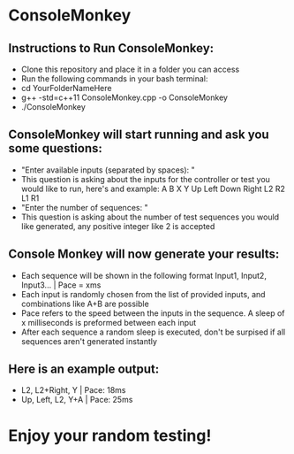 # ConsoleMonkey
## Instructions to Run ConsoleMonkey:
- Clone this repository and place it in a folder you can access
- Run the following commands in your bash terminal:
- cd YourFolderNameHere
- g++ -std=c++11 ConsoleMonkey.cpp -o ConsoleMonkey
- ./ConsoleMonkey
## ConsoleMonkey will start running and ask you some questions:
- "Enter available inputs (separated by spaces): "
- This question is asking about the inputs for the controller or test you would like to run, here's and example: A B X Y Up Left Down Right L2 R2 L1 R1
- "Enter the number of sequences: "
- This question is asking about the number of test sequences you would like generated, any positive integer like 2 is accepted
## Console Monkey will now generate your results:
- Each sequence will be shown in the following format Input1, Input2, Input3... | Pace = xms
- Each input is randomly chosen from the list of provided inputs, and combinations like A+B are possible
- Pace refers to the speed between the inputs in the sequence. A sleep of x milliseconds is preformed between each input
- After each sequence a random sleep is executed, don't be surpised if all sequences aren't generated instantly
## Here is an example output:
- L2, L2+Right, Y | Pace: 18ms
- Up, Left, L2, Y+A | Pace: 25ms
# Enjoy your random testing!
